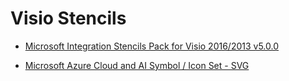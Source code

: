 
# Visio Stencils

* [Microsoft Integration Stencils Pack for Visio 2016/2013 v5.0.0](https://gallery.technet.microsoft.com/Collection-of-Integration-e6a3f4d0)

* [Microsoft Azure Cloud and AI Symbol / Icon Set - SVG](https://www.microsoft.com/en-us/download/details.aspx?id=41937)

